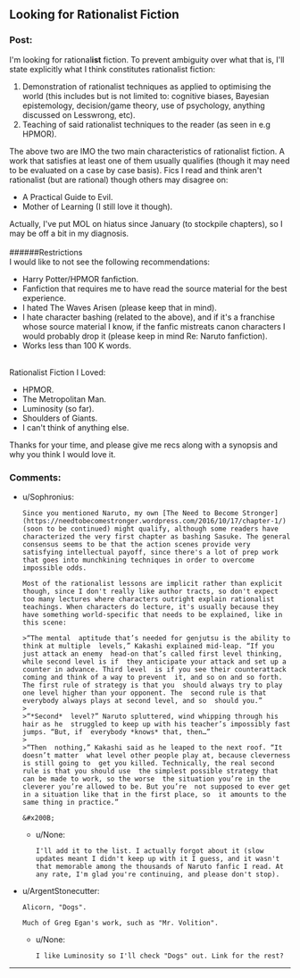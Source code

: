 ## Looking for Rationalist Fiction

### Post:

I'm looking for rational**ist** fiction. To prevent ambiguity over what that is, I'll state explicitly what I think constitutes rationalist fiction:   
   
1. Demonstration of rationalist techniques as applied to optimising the world (this includes but is not limited to: cognitive biases, Bayesian epistemology, decision/game theory, use of psychology, anything discussed on Lesswrong, etc).   
2. Teaching of said rationalist techniques to the reader (as seen in e.g HPMOR).   
    
The above two are IMO the two main characteristics of rationalist fiction. A work that satisfies at least one of them usually qualifies (though it may need to be evaluated on a case by case basis). Fics I read and think aren't rationalist (but are rational) though others may disagree on:   

* A Practical Guide to Evil.  
* Mother of Learning (I still love it though).   

Actually, I've put MOL on hiatus since January (to stockpile chapters), so I may be off a bit in my diagnosis.   
&nbsp;   
######Restrictions    
I would like to not see the following recommendations:   

* Harry Potter/HPMOR fanfiction.   
* Fanfiction that requires me to have read the source material for the best experience.   
* I hated The Waves Arisen (please keep that in mind).   
* I hate character bashing (related to the above), and if it's a franchise whose source material I know, if the fanfic mistreats canon characters I would probably drop it (please keep in mind Re: Naruto fanfiction).    
* Works less than 100 K words.   

&nbsp;    
Rationalist Fiction I Loved:   

* HPMOR.  
* The Metropolitan Man.   
* Luminosity (so far).  
* Shoulders of Giants.  
* I can't think of anything else.   
    
Thanks for your time, and please give me recs along with a synopsis and why you think I would love it.

### Comments:

- u/Sophronius:
  ```
  Since you mentioned Naruto, my own [The Need to Become Stronger](https://needtobecomestronger.wordpress.com/2016/10/17/chapter-1/) (soon to be continued) might qualify, although some readers have characterized the very first chapter as bashing Sasuke. The general consensus seems to be that the action scenes provide very satisfying intellectual payoff, since there's a lot of prep work that goes into munchkining techniques in order to overcome impossible odds.

  Most of the rationalist lessons are implicit rather than explicit though, since I don't really like author tracts, so don't expect too many lectures where characters outright explain rationalist teachings. When characters do lecture, it's usually because they have something world-specific that needs to be explained, like in this scene:

  >“The mental  aptitude that’s needed for genjutsu is the ability to think at multiple  levels,” Kakashi explained mid-leap. “If you just attack an enemy  head-on that’s called first level thinking, while second level is if  they anticipate your attack and set up a counter in advance. Third level  is if you see their counterattack coming and think of a way to prevent  it, and so on and so forth. The first rule of strategy is that you  should always try to play one level higher than your opponent. The  second rule is that everybody always plays at second level, and so  should you.”  
  >  
  >“*Second*  level?” Naruto spluttered, wind whipping through his hair as he  struggled to keep up with his teacher’s impossibly fast jumps. “But, if  everybody *knows* that, then…”  
  >  
  >“Then  nothing,” Kakashi said as he leaped to the next roof. “It doesn’t matter  what level other people play at, because cleverness is still going to  get you killed. Technically, the real second rule is that you should use  the simplest possible strategy that can be made to work, so the worse  the situation you’re in the cleverer you’re allowed to be. But you’re  not supposed to ever get in a situation like that in the first place, so  it amounts to the same thing in practice.”

  &#x200B;
  ```

  - u/None:
    ```
    I'll add it to the list. I actually forgot about it (slow updates meant I didn't keep up with it I guess, and it wasn't that memorable among the thousands of Naruto fanfic I read. At any rate, I'm glad you're continuing, and please don't stop).
    ```

- u/ArgentStonecutter:
  ```
  Alicorn, "Dogs".

  Much of Greg Egan's work, such as "Mr. Volition".
  ```

  - u/None:
    ```
    I like Luminosity so I'll check "Dogs" out. Link for the rest?
    ```

---

